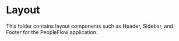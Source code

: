 # Layout
This folder contains layout components such as Header, Sidebar, and Footer for the PeopleFlow application.
